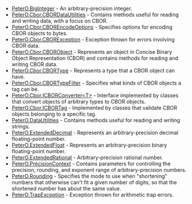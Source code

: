 ﻿ * [PeterO.BigInteger](PeterO.BigInteger.md) - An arbitrary-precision integer.
 * [PeterO.Cbor.CBORDataUtilities](PeterO.Cbor.CBORDataUtilities.md) - Contains methods useful for reading and writing data, with a focus             on CBOR.
 * [PeterO.Cbor.CBOREncodeOptions](PeterO.Cbor.CBOREncodeOptions.md) - Specifies options for encoding CBOR objects to bytes.
 * [PeterO.Cbor.CBORException](PeterO.Cbor.CBORException.md) - Exception thrown for errors involving CBOR data.
 * [PeterO.Cbor.CBORObject](PeterO.Cbor.CBORObject.md) - Represents an object in Concise Binary Object Representation             (CBOR)             and contains methods for reading and writing CBOR data.
 * [PeterO.Cbor.CBORType](PeterO.Cbor.CBORType.md) - Represents a type that a CBOR object can have.
 * [PeterO.Cbor.CBORTypeFilter](PeterO.Cbor.CBORTypeFilter.md) - Specifies what kinds of CBOR objects a tag can be.
 * [PeterO.Cbor.ICBORConverter&lt;T&gt;](PeterO.Cbor.ICBORConverter-T.md) - Interface implemented by classes that convert objects of arbitrary             types to CBOR objects.
 * [PeterO.Cbor.ICBORTag](PeterO.Cbor.ICBORTag.md) - Implemented by classes that validate CBOR objects belonging to a             specific tag.
 * [PeterO.DataUtilities](PeterO.DataUtilities.md) - Contains methods useful for reading and writing strings.
 * [PeterO.ExtendedDecimal](PeterO.ExtendedDecimal.md) - Represents an arbitrary-precision decimal floating-point number.
 * [PeterO.ExtendedFloat](PeterO.ExtendedFloat.md) - Represents an arbitrary-precision binary floating-point number.
 * [PeterO.ExtendedRational](PeterO.ExtendedRational.md) - Arbitrary-precision rational number.
 * [PeterO.PrecisionContext](PeterO.PrecisionContext.md) - Contains parameters for controlling the precision, rounding, and             exponent range of arbitrary-precision numbers.
 * [PeterO.Rounding](PeterO.Rounding.md) - Specifies the mode to use when "shortening" numbers that             otherwise can't fit a given number of digits, so that the shortened             number has about the same value.
 * [PeterO.TrapException](PeterO.TrapException.md) - Exception thrown for arithmetic trap errors.
